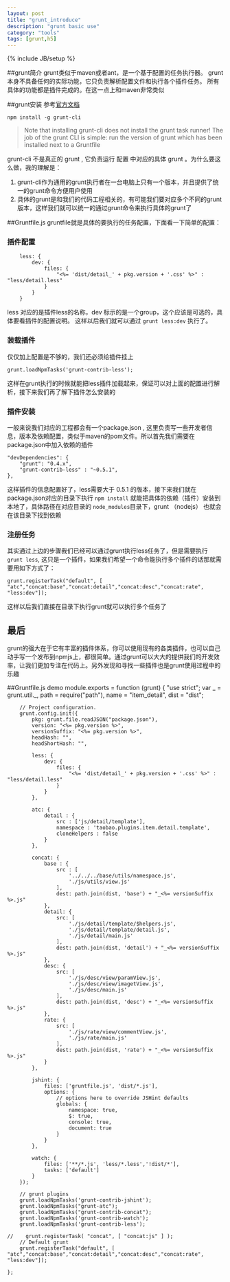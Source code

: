 ```yaml
---
layout: post
title: "grunt_introduce"
description: "grunt basic use"
category: "tools"
tags: [grunt,h5]
---
```

{% include JB/setup %}

##grunt简介
grunt类似于maven或者ant，是一个基于配置的任务执行器。 grunt本身不具备任何的实际功能，它只负责解析配置文件和执行各个插件任务。 所有具体的功能都是插件完成的。在这一点上和maven非常类似

##grunt安装
参考[官方文档](http://gruntjs.com/getting-started)

    npm install -g grunt-cli

> Note that installing grunt-cli does not install the grunt task runner! The job of the grunt CLI is simple: run the version of grunt which has been installed next to a Gruntfile

grunt-cli 不是真正的 grunt , 它负责运行 配置 中对应的具体 grunt 。为什么要这么做，我的理解是：
1. grunt-cli作为通用的grunt执行者在一台电脑上只有一个版本，并且提供了统一的grunt命令方便用户使用
2. 具体的grunt是和我们的代码工程相关的，有可能我们要对应多个不同的grunt版本，这样我们就可以统一的通过grunt命令来执行具体的grunt了

##Gruntfile.js
gruntfile就是具体的要执行的任务配置，下面看一下简单的配置：
### 插件配置
        less: {
            dev: {
                files: {
                    "<%= 'dist/detail_' + pkg.version + '.css' %>" : "less/detail.less"
                }
            }
        }
less 对应的是插件less的名称，dev 标示的是一个group，这个应该是可选的，具体要看插件的配置说明。 这样以后我们就可以通过 ``grunt less:dev`` 执行了。

### 装载插件
仅仅加上配置是不够的，我们还必须给插件挂上

    grunt.loadNpmTasks('grunt-contrib-less');

这样在grunt执行的时候就能把less插件加载起来，保证可以对上面的配置进行解析，接下来我们再了解下插件怎么安装的

### 插件安装
一般来说我们对应的工程都会有一个package.json , 这里负责写一些开发者信息，版本及依赖配置，类似于maven的pom文件。所以首先我们需要在package.json中加入依赖的插件

    "devDependencies": {
        "grunt": "0.4.x",
        "grunt-contrib-less" : "~0.5.1",
    },

这样插件的信息配置好了，less需要大于 0.5.1 的版本，接下来我们就在package.json对应的目录下执行 ``npm install`` 就能把具体的依赖（插件）安装到本地了，具体路径在对应目录的 ``node_modules``目录下，grunt （nodejs） 也就会在该目录下找到依赖

### 注册任务
其实通过上边的步骤我们已经可以通过grunt执行less任务了，但是需要执行 ``grunt less``, 这只是一个插件，如果我们希望一个命令能执行多个插件的话那就需要用如下方式了：

    grunt.registerTask("default", [ "atc","concat:base","concat:detail","concat:desc","concat:rate", "less:dev"]);

这样以后我们直接在目录下执行grunt就可以执行多个任务了

## 最后
grunt的强大在于它有丰富的插件体系，你可以使用现有的各类插件，也可以自己动手写一个发布到npmjs上，都很简单。通过grunt可以大大的提供我们的开发效率，让我们更加专注在代码上。另外发现和寻找一些插件也是grunt使用过程中的乐趣

##Gruntfile.js demo
    module.exports = function (grunt) {
        "use strict";
        var _ = grunt.util._,
            path = require("path"),
            name = "item_detail",
            dist = "dist";

        // Project configuration.
        grunt.config.init({
            pkg: grunt.file.readJSON("package.json"),
            version: "<%= pkg.version %>",
            versionSuffix: "<%= pkg.version %>",
            headHash: "",
            headShortHash: "",

            less: {
                dev: {
                    files: {
                        "<%= 'dist/detail_' + pkg.version + '.css' %>" : "less/detail.less"
                    }
                }
            },

            atc: {
                detail : {
                    src : ['js/detail/template'],
                    namespace : 'taobao.plugins.item.detail.template',
                    cloneHelpers : false
                }
            },

            concat: {
                base : {
                    src : [
                        '../../../base/utils/namespace.js',
                        './js/utils/view.js'
                    ],
                    dest: path.join(dist, 'base') + "_<%= versionSuffix %>.js"
                },
                detail: {
                    src: [
                        './js/detail/template/$helpers.js',
                        './js/detail/template/detail.js',
                        './js/detail/main.js'
                    ],
                    dest: path.join(dist, 'detail') + "_<%= versionSuffix %>.js"
                },
                desc: {
                    src: [
                        './js/desc/view/paramView.js',
                        './js/desc/view/imagetView.js',
                        './js/desc/main.js'
                    ],
                    dest: path.join(dist, 'desc') + "_<%= versionSuffix %>.js"
                },
                rate: {
                    src: [
                        './js/rate/view/commentView.js',
                        './js/rate/main.js'
                    ],
                    dest: path.join(dist, 'rate') + "_<%= versionSuffix %>.js"
                }
            },

            jshint: {
                files: ['gruntfile.js', 'dist/*.js'],
                options: {
                    // options here to override JSHint defaults
                    globals: {
                        namespace: true,
                        $: true,
                        console: true,
                        document: true
                    }
                }
            },

            watch: {
                files: ['**/*.js', 'less/*.less','!dist/*'],
                tasks: ['default']
            }
        });

        // grunt plugins
        grunt.loadNpmTasks('grunt-contrib-jshint');
        grunt.loadNpmTasks("grunt-atc");
        grunt.loadNpmTasks("grunt-contrib-concat");
        grunt.loadNpmTasks('grunt-contrib-watch');
        grunt.loadNpmTasks('grunt-contrib-less');

    //    grunt.registerTask( "concat", [ "concat:js" ] );
        // Default grunt
        grunt.registerTask("default", [ "atc","concat:base","concat:detail","concat:desc","concat:rate", "less:dev"]);

    };




